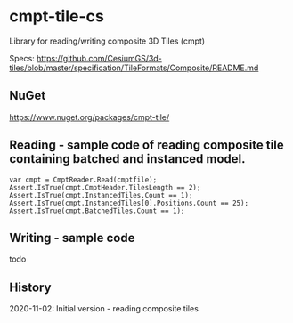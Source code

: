 # cmpt-tile-cs

Library for reading/writing composite 3D Tiles (cmpt)

Specs: https://github.com/CesiumGS/3d-tiles/blob/master/specification/TileFormats/Composite/README.md

## NuGet

https://www.nuget.org/packages/cmpt-tile/

## Reading - sample code of reading composite tile containing batched and instanced model.

```
var cmpt = CmptReader.Read(cmptfile);
Assert.IsTrue(cmpt.CmptHeader.TilesLength == 2);
Assert.IsTrue(cmpt.InstancedTiles.Count == 1);
Assert.IsTrue(cmpt.InstancedTiles[0].Positions.Count == 25);
Assert.IsTrue(cmpt.BatchedTiles.Count == 1);
```

## Writing - sample code

todo

## History

2020-11-02: Initial version - reading composite tiles